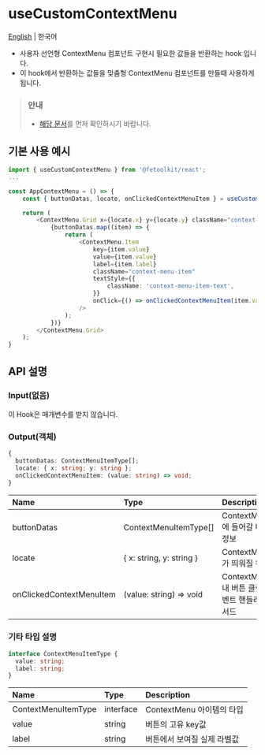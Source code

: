 # useCustomContextMenu

[English](../en/hook_usecustomcontextmenu.md) | 한국어

- 사용자 선언형 ContextMenu 컴포넌트 구현시 필요한 값들을 반환하는 hook 입니다.
- 이 hook에서 반환하는 값들을 맞춤형 ContextMenu 컴포넌트를 만들때 사용하게 됩니다.

> ### 안내
>
> - [해당 문서](./contextmenu.md)를 먼저 확인하시기 바랍니다.

## 기본 사용 예시

```typescript
import { useCustomContextMenu } from '@fetoolkit/react';
...

const AppContextMenu = () => {
    const { buttonDatas, locate, onClickedContextMenuItem } = useCustomContextMenu();

    return (
        <ContextMenu.Grid x={locate.x} y={locate.y} className="context-menu">
            {buttonDatas.map((item) => {
                return (
                    <ContextMenu.Item
                        key={item.value}
                        value={item.value}
                        label={item.label}
                        className="context-menu-item"
                        textStyle={{
                            className: 'context-menu-item-text',
                        }}
                        onClick={() => onClickedContextMenuItem(item.value)}
                    />
                );
            })}
        </ContextMenu.Grid>
    );
}
```

## API 설명

### Input(없음)

이 Hook은 매개변수를 받지 않습니다.

### Output(객체)

```typescript
{
  buttonDatas: ContextMenuItemType[];
  locate: { x: string; y: string };
  onClickedContextMenuItem: (value: string) => void;
}
```

| Name                     | Type                     | Description                                   |
| :----------------------- | :----------------------- | :-------------------------------------------- |
| buttonDatas              | ContextMenuItemType[]    | ContextMenu에 들어갈 버튼 정보                |
| locate                   | { x: string, y: string } | ContextMenu가 띄워질 위치                     |
| onClickedContextMenuItem | (value: string) => void  | ContextMenu 내 버튼 클릭 이벤트 핸들러 메서드 |

### 기타 타입 설명

```typescript
interface ContextMenuItemType {
  value: string;
  label: string;
}
```

| Name                | Type      | Description                 |
| :------------------ | :-------- | :-------------------------- |
| ContextMenuItemType | interface | ContextMenu 아이템의 타입   |
| value               | string    | 버튼의 고유 key값           |
| label               | string    | 버튼에서 보여질 실제 라벨값 |
